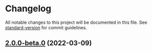 # Changelog

All notable changes to this project will be documented in this file. See [standard-version](https://github.com/conventional-changelog/standard-version) for commit guidelines.

## [2.0.0-beta.0](https://github.com/YonicDev/gca-js-2/compare/v1.0.2...v2.0.0-beta.0) (2022-03-09)
